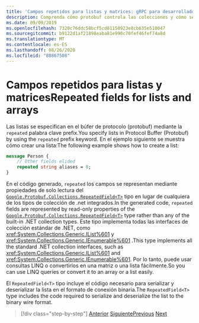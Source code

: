 ```yaml
---
title: 'Campos repetidos para listas y matrices: gRPC para desarrolladores de WCF'
description: Comprenda cómo protobuf controla las colecciones y cómo se relacionan con las colecciones de .NET.
ms.date: 09/09/2019
ms.openlocfilehash: 7320c76ddc58bcf5cd81150923e8cb635e510047
ms.sourcegitcommit: b9122d1af21898eaba81e990c70fef46fef74a8d
ms.translationtype: MT
ms.contentlocale: es-ES
ms.lasthandoff: 08/26/2020
ms.locfileid: "88867508"
---
```

# <a name="repeated-fields-for-lists-and-arrays"></a><span data-ttu-id="803ee-103">Campos repetidos para listas y matrices</span><span class="sxs-lookup"><span data-stu-id="803ee-103">Repeated fields for lists and arrays</span></span>

<span data-ttu-id="803ee-104">Las listas se especifican en el búfer de protocolo (protobuf) mediante la `repeated` palabra clave prefix.</span><span class="sxs-lookup"><span data-stu-id="803ee-104">You specify lists in Protocol Buffer (Protobuf) by using the `repeated` prefix keyword.</span></span> <span data-ttu-id="803ee-105">En el ejemplo siguiente se muestra cómo crear una lista:</span><span class="sxs-lookup"><span data-stu-id="803ee-105">The following example shows how to create a list:</span></span>

```protobuf
message Person {
    // Other fields elided
    repeated string aliases = 8;
}
```

<span data-ttu-id="803ee-106">En el código generado, `repeated` los campos se representan mediante propiedades de solo lectura del [`Google.Protobuf.Collections.RepeatedField<T>`][repeated-field] tipo en lugar de cualquiera de los tipos de colección de .net integrados.</span><span class="sxs-lookup"><span data-stu-id="803ee-106">In the generated code, `repeated` fields are represented by read-only properties of the [`Google.Protobuf.Collections.RepeatedField<T>`][repeated-field] type rather than any of the built-in .NET collection types.</span></span> <span data-ttu-id="803ee-107">Este tipo implementa todas las interfaces de colección estándar de .NET, como <xref:System.Collections.Generic.IList%601> y <xref:System.Collections.Generic.IEnumerable%601> .</span><span class="sxs-lookup"><span data-stu-id="803ee-107">This type implements all the standard .NET collection interfaces, such as <xref:System.Collections.Generic.IList%601> and <xref:System.Collections.Generic.IEnumerable%601>.</span></span> <span data-ttu-id="803ee-108">Por lo tanto, puede usar consultas LINQ o convertirlos en una matriz o una lista fácilmente.</span><span class="sxs-lookup"><span data-stu-id="803ee-108">So you can use LINQ queries or convert it to an array or a list easily.</span></span>

<span data-ttu-id="803ee-109">El `RepeatedField<T>` tipo incluye el código necesario para serializar y deserializar la lista en el formato de conexión binaria.</span><span class="sxs-lookup"><span data-stu-id="803ee-109">The `RepeatedField<T>` type includes the code required to serialize and deserialize the list to the binary wire format.</span></span>

[repeated-field]: https://developers.google.cn/protocol-buffers/docs/reference/csharp/class/google/protobuf/collections/repeated-field-t-

>[!div class="step-by-step"]
><span data-ttu-id="803ee-110">[Anterior](protobuf-nested-types.md)
>[Siguiente](protobuf-reserved.md)</span><span class="sxs-lookup"><span data-stu-id="803ee-110">[Previous](protobuf-nested-types.md)
[Next](protobuf-reserved.md)</span></span>
